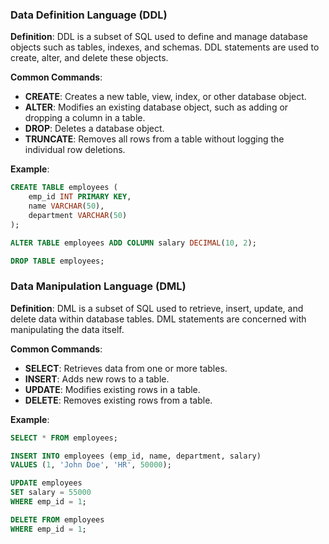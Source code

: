 
### Data Definition Language (DDL)
**Definition**: DDL is a subset of SQL used to define and manage database objects such as tables, indexes, and schemas. DDL statements are used to create, alter, and delete these objects.

**Common Commands**:
- **CREATE**: Creates a new table, view, index, or other database object.
- **ALTER**: Modifies an existing database object, such as adding or dropping a column in a table.
- **DROP**: Deletes a database object.
- **TRUNCATE**: Removes all rows from a table without logging the individual row deletions.

**Example**:
```sql
CREATE TABLE employees (
    emp_id INT PRIMARY KEY,
    name VARCHAR(50),
    department VARCHAR(50)
);

ALTER TABLE employees ADD COLUMN salary DECIMAL(10, 2);

DROP TABLE employees;
```

### Data Manipulation Language (DML)
**Definition**: DML is a subset of SQL used to retrieve, insert, update, and delete data within database tables. DML statements are concerned with manipulating the data itself.

**Common Commands**:
- **SELECT**: Retrieves data from one or more tables.
- **INSERT**: Adds new rows to a table.
- **UPDATE**: Modifies existing rows in a table.
- **DELETE**: Removes existing rows from a table.

**Example**:
```sql
SELECT * FROM employees;

INSERT INTO employees (emp_id, name, department, salary)
VALUES (1, 'John Doe', 'HR', 50000);

UPDATE employees
SET salary = 55000
WHERE emp_id = 1;

DELETE FROM employees
WHERE emp_id = 1;
```
